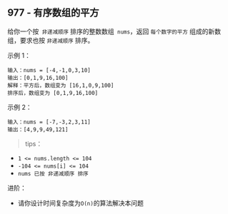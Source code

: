 ## 977 - 有序数组的平方
给你一个按` 非递减顺序` 排序的整数数组` nums`，返回 `每个数字的平方` 组成的新数组，要求也按 `非递减顺序` 排序。

 

示例 1：
```
输入：nums = [-4,-1,0,3,10]
输出：[0,1,9,16,100]
解释：平方后，数组变为 [16,1,0,9,100]
排序后，数组变为 [0,1,9,16,100]
```
示例 2：
```
输入：nums = [-7,-3,2,3,11]
输出：[4,9,9,49,121]
```

>tips：
+ `1 <= nums.length <= 104`
+ `-104 <= nums[i] <= 104`
+ `nums 已按 非递减顺序 排序`
 

进阶：
+ 请你设计时间复杂度为` O(n) `的算法解决本问题
